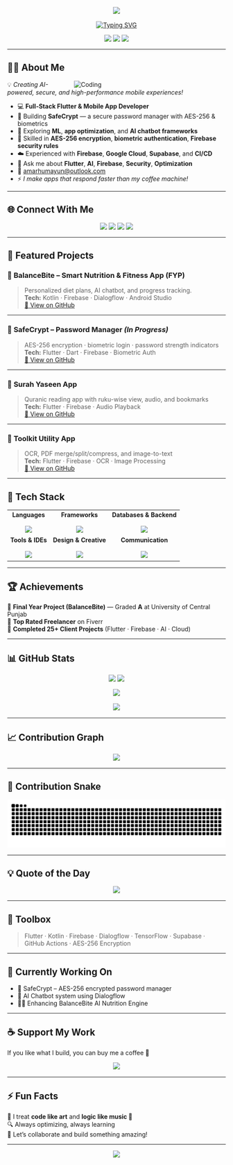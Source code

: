 <!-- Banner -->
<p align="center">
  <img src="https://capsule-render.vercel.app/api?type=waving&color=00C7B7&height=150&section=header&text=Muhammad%20Humayun%20Amar%20💻&fontColor=ffffff&fontSize=30&animation=fadeIn&fontAlignY=35" />
</p>

<!-- Typing Animation -->
<p align="center">
  <a href="https://git.io/typing-svg">
    <img src="https://readme-typing-svg.demolab.com?font=Fira+Code&weight=600&size=24&pause=1000&color=00C7B7&center=true&vCenter=true&width=800&lines=Full+Stack+Flutter+%7C+AI+%7C+Security+Developer;Mobile+App+Engineer+for+Android+and+iOS;Innovator+%7C+Builder+%7C+Problem+Solver" alt="Typing SVG" />
  </a>
</p>

<p align="center">
  <img src="https://komarev.com/ghpvc/?username=amarhumayunx&style=for-the-badge&color=00C7B7" />
  <img src="https://img.shields.io/github/followers/amarhumayunx?style=for-the-badge&color=blue" />
  <img src="https://img.shields.io/github/stars/amarhumayunx?style=for-the-badge&color=yellow" />
</p>

---

## 🧑‍💻 About Me  

<img align="right" alt="Coding" width="350" src="https://media.giphy.com/media/qgQUggAC3Pfv687qPC/giphy.gif">

💡 *Creating AI-powered, secure, and high-performance mobile experiences!*  

- 💻 **Full-Stack Flutter & Mobile App Developer**  
- 🔭 Building **SafeCrypt** — a secure password manager with AES-256 & biometrics  
- 🧠 Exploring **ML**, **app optimization**, and **AI chatbot frameworks**  
- 🔐 Skilled in **AES-256 encryption**, **biometric authentication**, **Firebase security rules**  
- ☁️ Experienced with **Firebase**, **Google Cloud**, **Supabase**, and **CI/CD**  
- 💬 Ask me about **Flutter**, **AI**, **Firebase**, **Security**, **Optimization**  
- 📧 [amarhumayun@outlook.com](mailto:amarhumayun@outlook.com)  
- ⚡ *I make apps that respond faster than my coffee machine!*  

---

## 🌐 Connect With Me  

<p align="center">
  <a href="https://linkedin.com/in/amarhumayun"><img src="https://img.shields.io/badge/LinkedIn-0077B5?style=for-the-badge&logo=linkedin&logoColor=white"/></a>
  <a href="https://github.com/amarhumayunx"><img src="https://img.shields.io/badge/GitHub-12100E?style=for-the-badge&logo=github&logoColor=white"/></a>
  <a href="https://amarhumayun.vercel.app"><img src="https://img.shields.io/badge/Portfolio-00C7B7?style=for-the-badge&logo=vercel&logoColor=white"/></a>
  <a href="mailto:amarhumayun@outlook.com"><img src="https://img.shields.io/badge/Email-amarhumayun@outlook.com-blue?style=for-the-badge&logo=gmail&logoColor=white"/></a>
</p>

---

## 💼 Featured Projects  

### 🥗 **BalanceBite – Smart Nutrition & Fitness App (FYP)**  
> Personalized diet plans, AI chatbot, and progress tracking.  
**Tech:** Kotlin · Firebase · Dialogflow · Android Studio  
[🔗 View on GitHub](https://github.com/amarhumayunx/BalanceBite)

---

### 🔐 **SafeCrypt – Password Manager** *(In Progress)*  
> AES-256 encryption · biometric login · password strength indicators  
**Tech:** Flutter · Dart · Firebase · Biometric Auth  
[🔗 View on GitHub](https://github.com/amarhumayunx/SafeCrypt)

---

### 📿 **Surah Yaseen App**  
> Quranic reading app with ruku-wise view, audio, and bookmarks  
**Tech:** Flutter · Firebase · Audio Playback  
[🔗 View on GitHub](https://github.com/amarhumayunx/Surah-Yaseen)

---

### 🧰 **Toolkit Utility App**  
> OCR, PDF merge/split/compress, and image-to-text  
**Tech:** Flutter · Firebase · OCR · Image Processing  
[🔗 View on GitHub](https://github.com/amarhumayunx/ToolKit-flutter)

---

## 🧠 Tech Stack  

<table align="center">
<tr>
<td align="center"><b>Languages</b><br><br>
<img src="https://skillicons.dev/icons?i=dart,python,cpp,cs,kotlin,bash" />
</td>
<td align="center"><b>Frameworks</b><br><br>
<img src="https://skillicons.dev/icons?i=flutter,tensorflow,pytorch" />
</td>
<td align="center"><b>Databases & Backend</b><br><br>
<img src="https://skillicons.dev/icons?i=firebase,mysql,supabase,gcp,vercel" />
</td>
</tr>
<tr>
<td align="center"><b>Tools & IDEs</b><br><br>
<img src="https://skillicons.dev/icons?i=androidstudio,vscode,visualstudio,git,github,gitlab" />
</td>
<td align="center"><b>Design & Creative</b><br><br>
<img src="https://skillicons.dev/icons?i=figma,blender,unity,unreal" />
</td>
<td align="center"><b>Communication</b><br><br>
<img src="https://skillicons.dev/icons?i=discord,gmail,linkedin,linux,apple,ubuntu" />
</td>
</tr>
</table>

---

## 🏆 Achievements  

🏅 **Final Year Project (BalanceBite)** — Graded **A** at University of Central Punjab  
💼 **Top Rated Freelancer** on Fiverr  
🚀 **Completed 25+ Client Projects** (Flutter · Firebase · AI · Cloud)

---

## 📊 GitHub Stats  

<p align="center">
  <img src="https://github-readme-stats.vercel.app/api?username=amarhumayunx&show_icons=true&theme=tokyonight" height="160">
  <img src="https://github-readme-streak-stats.herokuapp.com/?user=amarhumayunx&theme=tokyonight" height="160">
</p>
<p align="center">
  <img src="https://github-readme-stats.vercel.app/api/top-langs/?username=amarhumayunx&layout=compact&theme=tokyonight" height="140">
</p>
<p align="center">
  <img src="https://github-profile-trophy.vercel.app/?username=amarhumayunx&theme=tokyonight&margin-w=15&margin-h=15">
</p>

---

## 📈 Contribution Graph  

<p align="center">
  <img src="https://github-readme-activity-graph.vercel.app/graph?username=amarhumayunx&theme=tokyo-night&hide_border=true" />
</p>

---

## 🐍 Contribution Snake  

<p align="center">
  <img src="https://github.com/TechnologyHell/TechnologyHell/blob/output/github-snake-dark.svg" alt="snake animation" />
</p>

---

## 💡 Quote of the Day  

<p align="center">
  <img src="https://quotes-github-readme.vercel.app/api?type=horizontal&theme=tokyonight"/>
</p>

---

## 🧰 Toolbox  

> Flutter · Kotlin · Firebase · Dialogflow · TensorFlow · Supabase · GitHub Actions · AES-256 Encryption

---

## 🔭 Currently Working On  

- 🚧 SafeCrypt – AES-256 encrypted password manager  
- 🤖 AI Chatbot system using Dialogflow  
- 🏋️‍♂️ Enhancing BalanceBite AI Nutrition Engine  

---

## ☕ Support My Work  

If you like what I build, you can buy me a coffee 💙  
<p align="center">
  <a href="https://buymeacoffee.com/amarhumayun">
    <img src="https://img.shields.io/badge/Buy%20Me%20A%20Coffee-FFDD00?style=for-the-badge&logo=buymeacoffee&logoColor=black" />
  </a>
</p>

---

## ⚡ Fun Facts  

🌟 I treat **code like art** and **logic like music 🎵**  
🔍 Always optimizing, always learning  
🤝 Let’s collaborate and build something amazing!

---

<p align="center">
  <img src="https://capsule-render.vercel.app/api?type=waving&color=00C7B7&height=100&section=footer&text=Thanks+for+Visiting!+🚀&fontColor=fff&fontSize=20&animation=fadeIn" />
</p>
